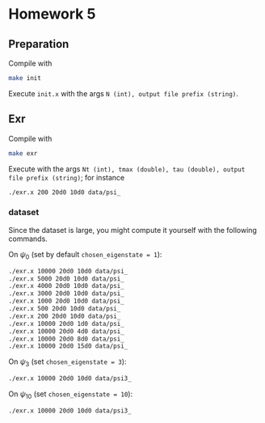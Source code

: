 # Homework 5


## Preparation

Compile with
```bash
make init
```

Execute `init.x` with the args `N (int), output file prefix (string)`.


## Exr

Compile with
```bash
make exr
```

Execute with the args `Nt (int), tmax (double), tau (double), output file prefix (string)`; for instance
```
./exr.x 200 20d0 10d0 data/psi_
```

### dataset

Since the dataset is large, you might compute it yourself with the following commands.

On $\psi_0$ (set by default `chosen_eigenstate = 1`):
```bash
./exr.x 10000 20d0 10d0 data/psi_
./exr.x 5000 20d0 10d0 data/psi_
./exr.x 4000 20d0 10d0 data/psi_
./exr.x 3000 20d0 10d0 data/psi_
./exr.x 1000 20d0 10d0 data/psi_
./exr.x 500 20d0 10d0 data/psi_
./exr.x 200 20d0 10d0 data/psi_
./exr.x 10000 20d0 1d0 data/psi_
./exr.x 10000 20d0 4d0 data/psi_
./exr.x 10000 20d0 8d0 data/psi_
./exr.x 10000 20d0 15d0 data/psi_
```

On $\psi_3$ (set `chosen_eigenstate = 3`):
```bash
./exr.x 10000 20d0 10d0 data/psi3_
```

On $\psi_{10}$ (set `chosen_eigenstate = 10`):
```bash
./exr.x 10000 20d0 10d0 data/psi3_
```